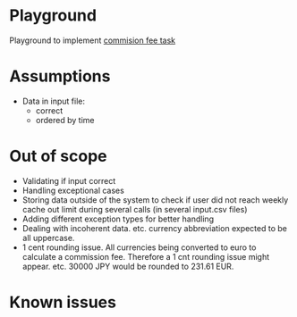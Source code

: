 Playground
==========

Playground to implement [commision fee task](TASK.md)

# Assumptions

- Data in input file:
  - correct
  - ordered by time

# Out of scope

- Validating if input correct
- Handling exceptional cases
- Storing data outside of the system to check if user did not reach weekly cache out limit 
  during several calls (in several input.csv files)
- Adding different exception types for better handling
- Dealing with incoherent data. etc. currency abbreviation expected to be all uppercase.
- 1 cent rounding issue. All currencies being converted to euro to calculate a commission fee.
  Therefore a 1 cnt rounding issue might appear. 
  etc. 30000 JPY would be rounded to 231.61 EUR.
  
# Known issues
